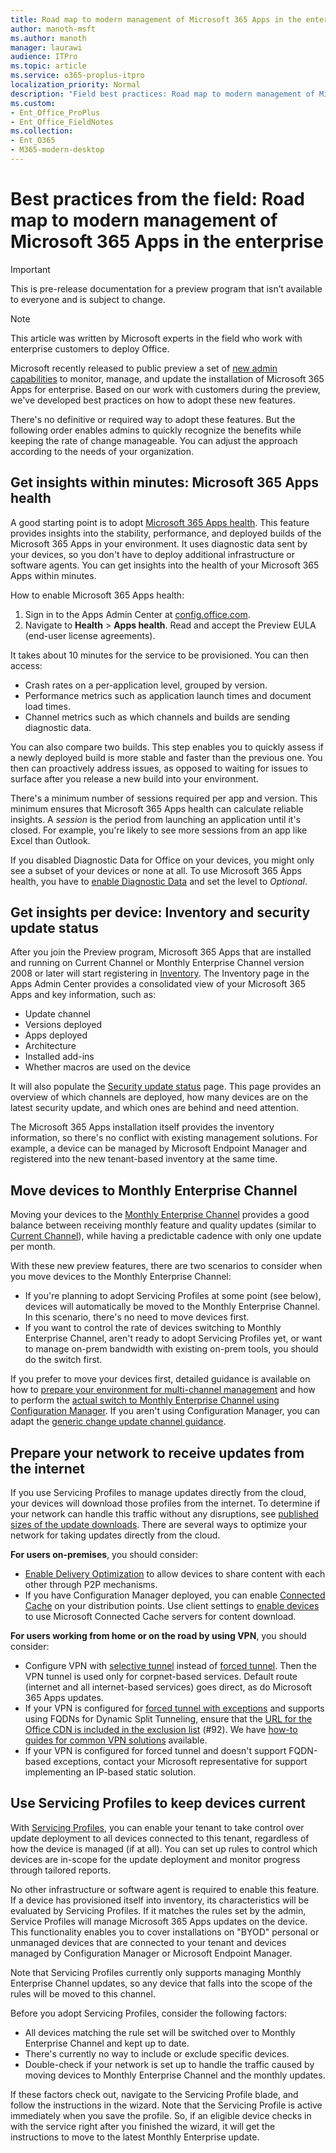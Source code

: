 ```yaml
---
title: Road map to modern management of Microsoft 365 Apps in the enterprise
author: manoth-msft
ms.author: manoth
manager: laurawi
audience: ITPro 
ms.topic: article 
ms.service: o365-proplus-itpro
localization_priority: Normal
description: "Field best practices: Road map to modern management of Microsoft 365 Apps in the enterprise"
ms.custom: 
- Ent_Office_ProPlus
- Ent_Office_FieldNotes
ms.collection: 
- Ent_O365
- M365-modern-desktop
---
```


# Best practices from the field: Road map to modern management of Microsoft 365 Apps in the enterprise

> [!IMPORTANT]
> This is pre-release documentation for a preview program that isn’t available to everyone and is subject to change.

> [!NOTE]
> This article was written by Microsoft experts in the field who work with enterprise customers to deploy Office.

Microsoft recently released to public preview a set of [new admin capabilities](../admincenter/overview.md#whats-new-in-preview) to monitor, manage, and update the installation of Microsoft 365 Apps for enterprise. Based on our work with customers during the preview, we've developed best practices on how to adopt these new features.

There's no definitive or required way to adopt these features. But the following order enables admins to quickly recognize the benefits while keeping the rate of change manageable. You can adjust the approach according to the needs of your organization.

## Get insights within minutes: Microsoft 365 Apps health

A good starting point is to adopt [Microsoft 365 Apps health](../admincenter/microsoft-365-apps-health.md). This feature provides insights into the stability, performance, and deployed builds of the Microsoft 365 Apps in your environment. It uses diagnostic data sent by your devices, so you don't have to deploy additional infrastructure or software agents. You can get insights into the health of your Microsoft 365 Apps within minutes.

How to enable Microsoft 365 Apps health:

1. Sign in to the Apps Admin Center at [config.office.com](https://config.office.com/).
2. Navigate to **Health** > **Apps health**. Read and accept the Preview EULA (end-user license agreements).

It takes about 10 minutes for the service to be provisioned. You can then access:

- Crash rates on a per-application level, grouped by version.
- Performance metrics such as application launch times and document load times.
- Channel metrics such as which channels and builds are sending diagnostic data.

You can also compare two builds. This step enables you to quickly assess if a newly deployed build is more stable and faster than the previous one. You then can proactively address issues, as opposed to waiting for issues to surface after you release a new build into your environment.

There's a minimum number of sessions required per app and version. This minimum ensures that Microsoft 365 Apps health can calculate reliable insights. A *session* is the period from launching an application until it's closed. For example, you're likely to see more sessions from an app like Excel than Outlook.

If you disabled Diagnostic Data for Office on your devices, you might only see a subset of your devices or none at all. To use Microsoft 365 Apps health, you have to [enable Diagnostic Data](../privacy/manage-privacy-controls.md#policy-setting-for-diagnostic-data) and set the level to *Optional*.

## Get insights per device: Inventory and security update status

After you join the Preview program, Microsoft 365 Apps that are installed and running on Current Channel or Monthly Enterprise Channel version 2008 or later will start registering in [Inventory](../admincenter/inventory.md). The Inventory page in the Apps Admin Center provides a consolidated view of your Microsoft 365 Apps and key information, such as:

- Update channel
- Versions deployed
- Apps deployed
- Architecture
- Installed add-ins
- Whether macros are used on the device

It will also populate the [Security update status](../admincenter/security-update-status.md) page. This page provides an overview of which channels are deployed, how many devices are on the latest security update, and which ones are behind and need attention.

The Microsoft 365 Apps installation itself provides the inventory information, so there's no conflict with existing management solutions. For example, a device can be managed by Microsoft Endpoint Manager and registered into the new tenant-based inventory at the same time.

## Move devices to Monthly Enterprise Channel

Moving your devices to the [Monthly Enterprise Channel](../overview-update-channels.md#monthly-enterprise-channel-overview) provides a good balance between receiving monthly feature and quality updates (similar to [Current Channel](../overview-update-channels.md#current-channel-overview)), while having a predictable cadence with only one update per month.

With these new preview features, there are two scenarios to consider when you move devices to the Monthly Enterprise Channel:

- If you're planning to adopt Servicing Profiles at some point (see below), devices will automatically be moved to the Monthly Enterprise Channel. In this scenario, there's no need to move devices first.
- If you want to control the rate of devices switching to Monthly Enterprise Channel, aren't ready to adopt Servicing Profiles yet, or want to manage on-prem bandwidth with existing on-prem tools, you should do the switch first.

If you prefer to move your devices first, detailed guidance is available on how to [prepare your environment for multi-channel management](build-dynamic-lean-configuration-manager.md) and how to perform the [actual switch to Monthly Enterprise Channel using Configuration Manager](switch-to-monthly-enterprise-channel.md). If you aren't using Configuration Manager, you can adapt the [generic change update channel guidance](../change-update-channels.md).

## Prepare your network to receive updates from the internet

If you use Servicing Profiles to manage updates directly from the cloud, your devices will download those profiles from the internet. To determine if your network can handle this traffic without any disruptions, see [published sizes of the update downloads](https://docs.microsoft.com/officeupdates/download-sizes-microsoft365-apps-updates). There are several ways to optimize your network for taking updates directly from the cloud.

**For users on-premises**, you should consider:

- [Enable Delivery Optimization](../delivery-optimization.md) to allow devices to share content with each other through P2P mechanisms.
- If you have Configuration Manager deployed, you can enable [Connected Cache](https://docs.microsoft.com/mem/configmgr/core/plan-design/hierarchy/microsoft-connected-cache) on your distribution points. Use client settings to [enable devices](https://docs.microsoft.com/mem/configmgr/core/plan-design/hierarchy/microsoft-connected-cache#enable-connected-cache) to use Microsoft Connected Cache servers for content download.

**For users working from home or on the road by using VPN**, you should consider:

- Configure VPN with [selective tunnel](https://docs.microsoft.com/microsoft-365/enterprise/microsoft-365-vpn-implement-split-tunnel#4-vpn-selective-tunnel) instead of [forced tunnel](https://docs.microsoft.com/microsoft-365/enterprise/microsoft-365-vpn-implement-split-tunnel#1-vpn-forced-tunnel). Then the VPN tunnel is used only for corpnet-based services. Default route (internet and all internet-based services) goes direct, as do Microsoft 365 Apps updates.
- If your VPN is configured for [forced tunnel with exceptions](https://docs.microsoft.com/microsoft-365/enterprise/microsoft-365-vpn-implement-split-tunnel#2-vpn-forced-tunnel-with-a-small-number-of-trusted-exceptions) and supports using FQDNs for Dynamic Split Tunneling, ensure that the [URL for the Office CDN is included in the exclusion list](https://docs.microsoft.com/microsoft-365/enterprise/urls-and-ip-address-ranges#microsoft-365-common-and-office-online) (#92). We have [how-to guides for common VPN solutions](https://docs.microsoft.com/microsoft-365/enterprise/microsoft-365-vpn-implement-split-tunnel#howto-guides-for-common-vpn-platforms) available.
- If your VPN is configured for forced tunnel and doesn't support FQDN-based exceptions, contact your Microsoft representative for support implementing an IP-based static solution.

## Use Servicing Profiles to keep devices current

With [Servicing Profiles](../admincenter/servicing-profile.md), you can enable your tenant to take control over update deployment to all devices connected to this tenant, regardless of how the device is managed (if at all). You can set up rules to control which devices are in-scope for the update deployment and monitor progress through tailored reports.

No other infrastructure or software agent is required to enable this feature. If a device has provisioned itself into inventory, its characteristics will be evaluated by Servicing Profiles. If it matches the rules set by the admin, Service Profiles will manage Microsoft 365 Apps updates on the device. This functionality enables you to cover installations on "BYOD" personal or unmanaged devices that are connected to your tenant and devices managed by Configuration Manager or Microsoft Endpoint Manager.

Note that Servicing Profiles currently only supports managing Monthly Enterprise Channel updates, so any device that falls into the scope of the rules will be moved to this channel.

Before you adopt Servicing Profiles, consider the following factors:

- All devices matching the rule set will be switched over to Monthly Enterprise Channel and kept up to date.
- There's currently no way to include or exclude specific devices.
- Double-check if your network is set up to handle the traffic caused by moving devices to Monthly Enterprise Channel and the monthly updates.

If these factors check out, navigate to the Servicing Profile blade, and follow the instructions in the wizard. Note that the Servicing Profile is active immediately when you save the profile. So, if an eligible device checks in with the service right after you finished the wizard, it will get the instructions to move to the latest Monthly Enterprise update.
